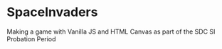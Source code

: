 # SpaceInvaders
Making a game with Vanilla JS and HTML Canvas as part of the SDC SI Probation Period
